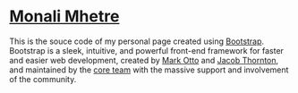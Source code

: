# [Monali Mhetre](http://monalimhetre.github.io)

This is the souce code of my personal page created using [Bootstrap](http://getbootstrap.com). Bootstrap is a sleek, intuitive, and powerful front-end framework for faster and easier web development, created by [Mark Otto](https://twitter.com/mdo) and [Jacob Thornton](https://twitter.com/fat), and maintained by the [core team](https://github.com/orgs/twbs/people) with the massive support and involvement of the community.
